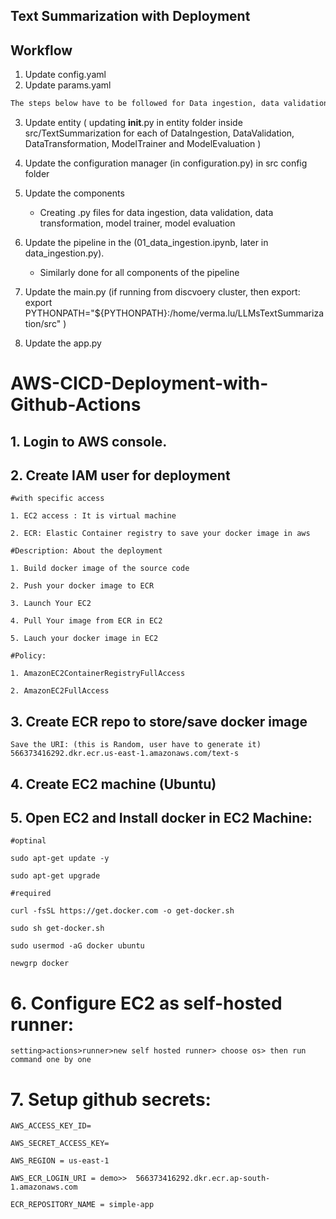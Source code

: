 ## Text Summarization with Deployment

## Workflow

1. Update config.yaml
2. Update params.yaml

```bash
The steps below have to be followed for Data ingestion, data validation, data transformation, model trainer and model evaluation. 
```

3. Update entity ( updating __init__.py in entity folder inside src/TextSummarization for each of DataIngestion, DataValidation, DataTransformation, ModelTrainer and ModelEvaluation )

4. Update the configuration manager (in configuration.py) in src config folder
5. Update the components
     * Creating .py files for data ingestion, data validation, data transformation, model trainer, model evaluation

6. Update the pipeline in the (01_data_ingestion.ipynb, later in data_ingestion.py). 
    * Similarly done for all components of the pipeline

7. Update the main.py (if running from discvoery cluster, then export: export PYTHONPATH="${PYTHONPATH}:/home/verma.lu/LLMsTextSummarization/src"
)

8. Update the app.py

# AWS-CICD-Deployment-with-Github-Actions

## 1. Login to AWS console.

## 2. Create IAM user for deployment

	#with specific access

	1. EC2 access : It is virtual machine

	2. ECR: Elastic Container registry to save your docker image in aws

	#Description: About the deployment

	1. Build docker image of the source code

	2. Push your docker image to ECR

	3. Launch Your EC2 

	4. Pull Your image from ECR in EC2

	5. Lauch your docker image in EC2

	#Policy:

	1. AmazonEC2ContainerRegistryFullAccess

	2. AmazonEC2FullAccess

	
## 3. Create ECR repo to store/save docker image

    Save the URI: (this is Random, user have to generate it) 566373416292.dkr.ecr.us-east-1.amazonaws.com/text-s

	
## 4. Create EC2 machine (Ubuntu) 

## 5. Open EC2 and Install docker in EC2 Machine:
	
	
	#optinal

	sudo apt-get update -y

	sudo apt-get upgrade
	
	#required

	curl -fsSL https://get.docker.com -o get-docker.sh

	sudo sh get-docker.sh

	sudo usermod -aG docker ubuntu

	newgrp docker
	
# 6. Configure EC2 as self-hosted runner:
    setting>actions>runner>new self hosted runner> choose os> then run command one by one


# 7. Setup github secrets:

    AWS_ACCESS_KEY_ID=

    AWS_SECRET_ACCESS_KEY=

    AWS_REGION = us-east-1

    AWS_ECR_LOGIN_URI = demo>>  566373416292.dkr.ecr.ap-south-1.amazonaws.com

    ECR_REPOSITORY_NAME = simple-app
